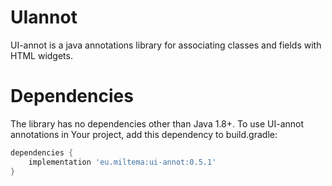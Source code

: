 # UIannot

UI-annot is a java annotations library for associating classes and fields with HTML widgets.

# Dependencies

The library has no dependencies other than Java 1.8+. To use UI-annot annotations in Your project, add this dependency to build.gradle:

```gradle
dependencies {
    implementation 'eu.miltema:ui-annot:0.5.1'
}
```